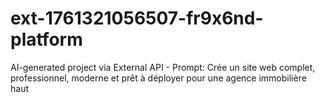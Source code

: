 # ext-1761321056507-fr9x6nd-platform
AI-generated project via External API - Prompt: Crée un site web complet, professionnel, moderne et prêt à déployer pour une agence immobilière haut
